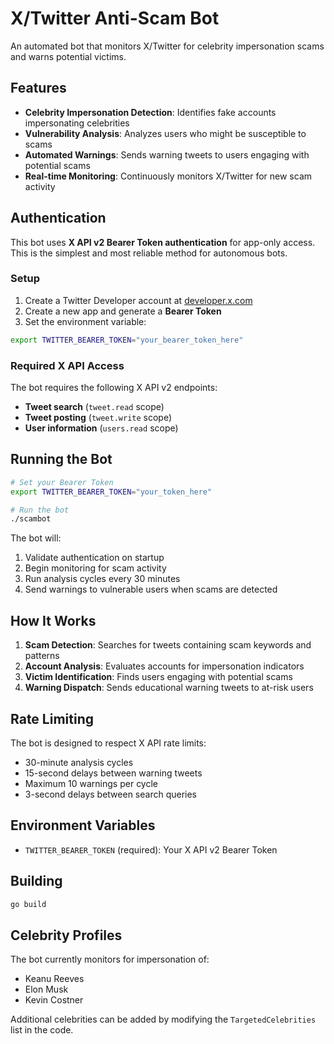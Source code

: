 # X/Twitter Anti-Scam Bot

An automated bot that monitors X/Twitter for celebrity impersonation scams and warns potential victims.

## Features

- **Celebrity Impersonation Detection**: Identifies fake accounts impersonating celebrities
- **Vulnerability Analysis**: Analyzes users who might be susceptible to scams
- **Automated Warnings**: Sends warning tweets to users engaging with potential scams
- **Real-time Monitoring**: Continuously monitors X/Twitter for new scam activity

## Authentication

This bot uses **X API v2 Bearer Token authentication** for app-only access. This is the simplest and most reliable method for autonomous bots.

### Setup

1. Create a Twitter Developer account at [developer.x.com](https://developer.x.com)
2. Create a new app and generate a **Bearer Token**
3. Set the environment variable:

```bash
export TWITTER_BEARER_TOKEN="your_bearer_token_here"
```

### Required X API Access

The bot requires the following X API v2 endpoints:
- **Tweet search** (`tweet.read` scope)
- **Tweet posting** (`tweet.write` scope) 
- **User information** (`users.read` scope)

## Running the Bot

```bash
# Set your Bearer Token
export TWITTER_BEARER_TOKEN="your_token_here"

# Run the bot
./scambot
```

The bot will:
1. Validate authentication on startup
2. Begin monitoring for scam activity
3. Run analysis cycles every 30 minutes
4. Send warnings to vulnerable users when scams are detected

## How It Works

1. **Scam Detection**: Searches for tweets containing scam keywords and patterns
2. **Account Analysis**: Evaluates accounts for impersonation indicators
3. **Victim Identification**: Finds users engaging with potential scams
4. **Warning Dispatch**: Sends educational warning tweets to at-risk users

## Rate Limiting

The bot is designed to respect X API rate limits:
- 30-minute analysis cycles
- 15-second delays between warning tweets
- Maximum 10 warnings per cycle
- 3-second delays between search queries

## Environment Variables

- `TWITTER_BEARER_TOKEN` (required): Your X API v2 Bearer Token

## Building

```bash
go build
```

## Celebrity Profiles

The bot currently monitors for impersonation of:
- Keanu Reeves
- Elon Musk  
- Kevin Costner

Additional celebrities can be added by modifying the `TargetedCelebrities` list in the code.
